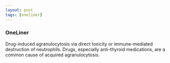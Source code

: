 ```yaml
---
layout: post
tags: [oneliner]
---
```



### OneLiner

Drug-induced agranulocytosis via direct toxicity or immune-mediated destruction of neutrophils. Drugs, especially anti-thyroid medications, are a common cause of acquired agranulocytosis.
